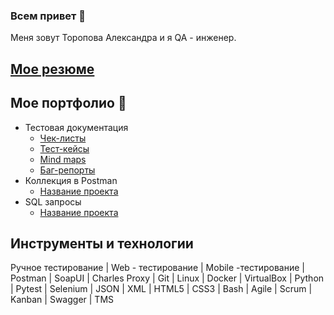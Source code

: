 ### Всем привет 👋
Меня зовут Торопова Александра и я QA - инженер. 

## [Мое резюме](https://drive.google.com/file/d/1_AHPvpmBrqK4YdQVMfR2QfKFyKLPN8n5/view?usp=sharing)

## Мое портфолио 	:dizzy:

* Тестовая документация
  - [Чек-листы]()
  - [Тест-кейсы]()
  - [Mind maps]()
  - [Баг-репорты]()
* Коллекция в Postman
  - [Название проекта](https://github.com/AlexandraToro/API.git)
* SQL запросы
  - [Название проекта]()

## Инструменты и технологии

Ручное тестирование | Web - тестирование | Mobile -тестирование | Postman | SoapUI |
Charles Proxy | Git | Linux | Docker | VirtualBox | Python |
Pytest | Selenium | JSON | XML | HTML5 | CSS3 |
Bash | Agile | Scrum | Kanban | Swagger | TMS

<!--
**AlexandraToro/AlexandraToro** is a ✨ _special_ ✨ repository because its `README.md` (this file) appears on your GitHub profile.

Here are some ideas to get you started:

- 🔭 I’m currently working on ...
- 🌱 I’m currently learning ...
- 👯 I’m looking to collaborate on ...
- 🤔 I’m looking for help with ...
- 💬 Ask me about ...
- 📫 How to reach me: ...
- 😄 Pronouns: ...
- ⚡ Fun fact: ...
-->
